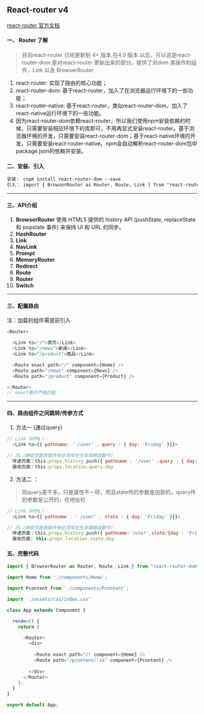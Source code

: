 ## React-router v4
[react-router 官方文档](https://reacttraining.com/react-router/web/example/basic)
#### 一、 Router 了解
> 目前react-router 已经更新到 4+ 版本,在4.0 版本 以后，可以说是react-router-dom 是对react-router 更新出来的部分。提供了对dom 类操作的组件，Link 以及 BrowserRouter
1. react-router: 实现了路由的核心功能；
2. react-router-dom: 基于react-router，加入了在浏览器运行环境下的一些功能；
3. react-router-native: 基于react-router，类似react-router-dom，加入了react-native运行环境下的一些功能。
4. 因为react-router-dom依赖react-router，所以我们使用npm安装依赖的时候，只需要安装相应环境下的库即可，不用再显式安装react-router。基于浏览器环境的开发，只需要安装react-router-dom；基于react-native环境的开发，只需要安装react-router-native。npm会自动解析react-router-dom包中package.json的依赖并安装。
#### 二、安装、引入
```md
安装： cnpm install react-router-dom --save
引入： import { BrowserRouter as Router, Route, Link } from "react-router-dom";
```
------------------------------
#### 三、API介绍
1. **BrowserRouter**
  <BrowserRouter> 使用 HTML5 提供的 history API (pushState, replaceState 和 popstate 事件) 来保持 UI 和 URL 的同步。
1. **HashRouter**
1. **Link**
1. **NavLink**
1. **Prompt**
1. **MemoryRouter**
1. **Redirect**
1. **Route**
1. **Router**
1. **Switch**
-----------------------------
#### 三、配置路由
注：加载的组件需提前引入
```js
<Router>

  <Link to="/">首页</Link>
  <Link to="/news">新闻</Link>
  <Link to="/product">商品</Link>

  <Route exact path="/" component={Home} />
  <Route path="/news" component={News} />    
  <Route path="/product" component={Product} /> 

</Router>
// exact表示严格匹配
```
-----------------------------
#### 四、路由组件之间跳转/传参方式
1. 方法一 (通过query)
```js
// Link（HTML）：
  <Link to={{ pathname: ' /user' , query : { day: 'Friday' }}}>

// JS（接收页面获取传参必须写在生命周期函数中）
  传递页面：this.props.history.push({ pathname : '/user' ,query : { day: 'Friday'} })
  接收页面：this.props.location.query.day
```
2. 方法二 ：
> 同query差不多，只是属性不一样，而且state传的参数是加密的，query传的参数是公开的，在地址栏
```js
// Link（HTML）：
  <Link to={{ pathname : ' /user' , state : { day: 'Friday' }}}> 

// JS（接收页面获取传参必须写在生命周期函数中）
  传递页面：this.props.history.push({ pathname:'/user',state:{day : 'Friday' } })
  接收页面: this.props.location.state.day
```

#### 五、完整代码
```js
import { BrowserRouter as Router, Route, Link } from "react-router-dom";

import Home from './components/Home';

import Pcontent from './components/Pcontent';

import './assets/css/index.css'

class App extends Component {

  render() {
    return (

      <Router>
        <div>
             
          <Route exact path="/" component={Home} />
          <Route path="/pcontent/:id" component={Pcontent} />
         
        </div>
      </Router>
    );
  }
}

export default App;
```